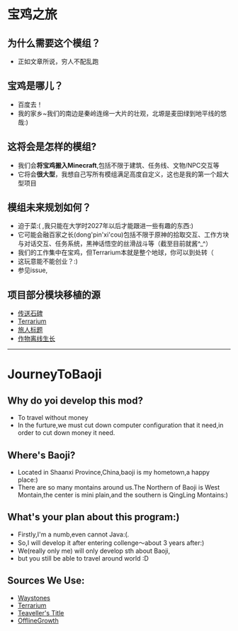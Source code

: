 # 宝鸡之旅 
## 为什么需要这个模组？
- 正如文章所说，穷人不配乱跑
## 宝鸡是哪儿？
- 百度去！
- 我的家乡~我们的南边是秦岭连绵一大片的壮观，北塬是麦田绿到地平线的悠哉:)
## 这将会是怎样的模组? 
- 我们会**将宝鸡搬入Minecraft**,包括不限于建筑、任务线、文物/NPC交互等
- 它将会**很大型**，我想自己写所有模组满足高度自定义，这也是我的第一个超大型项目
## 模组未来规划如何？
- 迫于菜:( ,我只能在大学时2027年以后才能跟进一些有趣的东西:)
- 它可能会融百家之长(dong'pin'xi'cou)包括不限于原神的拾取交互、工作方块与对话交互、任务系统，黑神话悟空的丝滑战斗等（截至目前就酱^_^）
- 我们的工作集中在宝鸡，但Terrarium本就是整个地球，你可以到处转（
- 这玩意能不能创业？:)
- 参见issue,
## 项目部分模块移植的源
- [传送石碑](https://bgithub.xyz/TwelveIterationMods/Waystones/tree/1.16.x)
- [Terrarium](https://bgithub.xyz/Gegy/Terrarium)
- [旅人标题](https://bgithub.xyz/YUNG-GANG/Travelers-Titles/tree/forge/1.16)
- [作物离线生长](https://bgithub.xyz/TacticalSpike/OfflineGrowth)
---
# JourneyToBaoji
## Why do yoi develop this mod?
- To travel without money
- In the furture,we must cut down computer configuration that it need,in order to cut down money it need.
## Where's Baoji?
- Located in Shaanxi Province,China,baoji is my hometown,a happy place:)
- There are so many montains around us.The Northern of Baoji is West Montain,the center is mini plain,and the southern is QingLing Montains:)

## What's your plan about this program:)
- Firstly,I'm a numb,even cannot Java:(.
- So,I will develop it after entering collenge～about 3 years after:)
- We(really only me) will only develop sth about Baoji,
- but you still be able to travel around world :D
## Sources We Use:
- [Waystones](https://bgithub.xyz/TwelveIterationMods/Waystones/tree/1.16.x)
- [Terrarium](https://bgithub.xyz/Gegy/Terrarium)
- [Teaveller's Title](https://bgithub.xyz/YUNG-GANG/Travelers-Titles/tree/forge/1.16)
- [OfflineGrowth](https://bgithub.xyz/TacticalSpike/OfflineGrowth)

